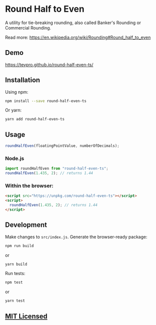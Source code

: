 # Round Half to Even

A utility for tie-breaking rounding, also called Banker's Rounding or Commercial Rounding.

Read more: https://en.wikipedia.org/wiki/Rounding#Round_half_to_even

## Demo

https://tevpro.github.io/round-half-even-ts/

## Installation

Using npm:

```sh
npm install --save round-half-even-ts
```

Or yarn:

```sh
yarn add round-half-even-ts
```

## Usage

```js
roundHalfEven(floatingPointValue, numberOfDecimals);
```

### Node.js

```js
import roundHalfEven from "round-half-even-ts";
roundHalfEven(1.435, 2); // returns 1.44
```

### Within the browser:

```html
<script src="https://unpkg.com/round-half-even-ts"></script>
<script>
  roundHalfEven(1.435, 2); // returns 1.44
</script>
```

## Development

Make changes to `src/index.js`. Generate the browser-ready package:

```sh
npm run build
```

or

```sh
yarn build
```

Run tests:

```sh
npm test
```

or

```sh
yarn test
```

## [MIT Licensed](LICENSE)

